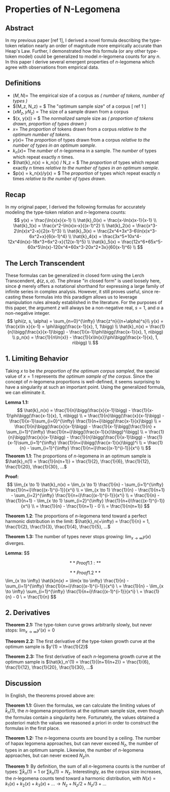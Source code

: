 # Properties of N-Legomena

## Abstract

In my previous paper [ref 1], I derived a novel formula describing the type-token relation nearly an order of magnitude more empirically accurate than Heap's Law. Further, I demonstrated how this formula (or any other type-token model) could be generalized to model $n$-legomena counts for any $n$. In this paper I derive several emergent properties of $n$-legomena which agree with observations from empirical data.



## Definitions

- $(M, N) =$ The empirical size of a corpus as *( number of tokens, number of types )*
- $(M_z, N_z) = $ The "optimum sample size" of a corpus [ ref 1 ]
- $(xM_z, yN_z)$ = The size of a sample drawn from a corpus
- $(x, y(x)) = $ The *normalized* sample size as *( proportion of tokens drawn, proportion of types drawn )*
- $x =$ The *proportion* of tokens drawn from a corpus *relative to the optimum number of tokens*.
- $y(x) =$ The *proportion* of types drawn from a corpus *relative to the number of types in an optimum sample*.
- $k_n(x) =$ The *number* of $n$-legomena in a sample. The *number* of types which repeat exactly $n$ times.
- $\hat{k}_n(x) = k_n(x) / N_z = $ The *proportion* of types which repeat exactly $n$ times *relative to the number of types in an optimum sample*.
- $p(x) = k_n(x)/y(x) = $ The *proportion* of types which repeat exactly $n$ times *relative to the number of types drawn*.

## Recap

In my original paper, I derived the following formulas for accurately modeling the type-token relation and $n$-legomena counts:
$$
y(x) = \frac{\ln(x)x}{x-1} \\
\hat{k}_0(x) = \frac{x-\ln(x)x-1}{x-1} \\
\hat{k}_1(x) = \frac{x^2-\ln(x)x-x}{(x-1)^2} \\
\hat{k}_2(x) = \frac{x^3-2\ln(x)x^2-x}{2(x-1)^3} \\
\hat{k}_3(x) = \frac{2x^4+3x^3-6\ln(x)x^3-6x^2+x}{6(x-1)^4} \\
\hat{k}_4(x) = \frac{3x^5+10x^4-12x^4\ln(x)-18x^3+6x^2-x}{12(x-1)^5} \\
\hat{k}_5(x) = \frac{12x^6+65x^5-60x^5\ln(x)-120x^4+60x^3-20x^2+3x}{60(x-1)^6} \\
$$




## The Lerch Transcendent

These formulas can be generalized in closed form using the Lerch Transcendent, $\phi(z, s, \alpha)$. The phrase "in closed form" is used loosely here, since $\phi$ merely offers a notational shorthand for expressing a large family of infinite series in complex analysis. However, it still proves useful, since re-casting these formulas into this paradigm allows us to leverage manipulation rules already established in the literature. For the purposes of this paper, the argument $z$ will always be a non-negative real, $s=1$, and $\alpha$ a non-negative integer.
$$
\phi(z, s, \alpha) = \sum_{n=0}^{\infty} \frac{z^n}{(n+\alpha)^s}\\
y(x) = \frac{x\ln x}{x-1} = \phi\bigg(\frac{x-1}{x}, 1, 1\bigg) \\
\hat{k}_n(x) = \frac{1}{n}\bigg(\frac{x}{x-1}\bigg) - \frac{1}{x-1}\phi\bigg(\frac{x-1}{x}, 1, n\bigg) \\
p_n(x) = \frac{1}{n\ln{x}} - \frac{1}{x\ln{x}}\phi\bigg(\frac{x-1}{x}, 1, n\bigg) \\
$$

## 1. Limiting Behavior

Taking $x$ to be *the proportion of the optimum corpus sampled*, the special value of $x=1$ represents *the optimum sample of the corpus*. Since the concept of $n$-legomena proportions is well-defined, it seems surprising to have a singularity at such an important point. Using the generalized formula, we can eliminate it.

**Lemma 1.1:**
$$
\hat{k}_n(x) = \frac{1}{n}\bigg(\frac{x}{x-1}\bigg) - \frac{1}{x-1}\phi\bigg(\frac{x-1}{x}, 1, n\bigg) \\
= \frac{1}{n}\bigg(\frac{x}{x-1}\bigg) - \frac{1}{x-1}\sum_{i=0}^{\infty} \frac{1}{n+i}\bigg(\frac{x-1}{x}\bigg) \\
= \frac{1}{n}\bigg(\frac{x}{x-1}\bigg) - \frac{1}{x-1}\bigg[\frac{1}{n} + \sum_{i=1}^{\infty} \frac{1}{n+i}\bigg(\frac{x-1}{x}\bigg)^i\bigg] \\
= \frac{1}{n}\bigg(\frac{x}{x-1}\bigg) - \frac{1}{n}\bigg(\frac{1}{x-1}\bigg) - \frac{1}{x-1}\sum_{i=1}^{\infty} \frac{1}{n+i}\bigg(\frac{x-1}{x}\bigg)^i \\
= \frac{1}{n} - \sum_{i=1}^{\infty} \frac{1}{n+i}\frac{(x-1)^{i-1}}{x^i} \\
$$
**Theorem 1.1**: The proportions of $n$-legomena in an optimum sample is $\hat{k}_n(1) = \frac{1}{n(n+1)} = \frac{1}{2}, \frac{1}{6}, \frac{1}{12}, \frac{1}{20}, \frac{1}{30}, ...$

**Proof:**
$$
\lim_{x \to 1} \hat{k}_n(x) = \lim_{x \to 1} \frac{1}{n} - \sum_{i=1}^{\infty} \frac{1}{n+i}\frac{(x-1)^{i-1}}{x^i} \\
= \lim_{x \to 1} \frac{1}{n} - \frac{1}{n+1} - \sum_{i=2}^{\infty} \frac{1}{n+i}\frac{(x-1)^{i-1}}{x^i} \\
= \frac{1}{n} - \frac{1}{n+1} - \lim_{x \to 1} \sum_{i=2}^{\infty} \frac{1}{n+i}\frac{(x-1)^{i-1}}{x^i} \\
= \frac{1}{n} - \frac{1}{n+1} - 0 \\
= \frac{1}{n(n+1)}
$$


**Theorem 1.2**: The proportions of $n$-legomena tend toward a perfect harmonic distribution in the limit: $\hat{k}_n(+\infty) = \frac{1}{n} = 1, \frac{1}{2}, \frac{1}{3}, \frac{1}{4}, \frac{1}{5}, ...$

**Theorem 1.3:** The number of types never stops growing: $\lim_{x \to \infty} y(x)$ diverges.

**Lemma:**
$$

$$
**Proof 1.1:**
$$

$$
**Proof 1.2**
$$
\lim_{x \to \infty} \hat{k}_n(x) = \lim_{x \to \infty} \frac{1}{n} - \sum_{i=1}^{\infty} \frac{1}{n+i}\frac{(x-1)^{i-1}}{x^i} \\
= \frac{1}{n} - \lim_{x \to \infty} \sum_{i=1}^{\infty} \frac{1}{n+i}\frac{(x-1)^{i-1}}{x^i} \\
= \frac{1}{n} - 0 \\
= \frac{1}{n}
$$

## 2. Derivatives

**Theorem 2.1:** The type-token curve grows arbitrarily slowly, but never stops: $\lim_{x \to \infty} y'(x) = 0$

**Theorem 2.2:** The first derivative of the type-token growth curve at the optimum sample is $y'(1) = \frac{1}{2}$

**Theorem 2.3:** The first derivative of each $n$-legomena growth curve at the optimum sample is $\hat{k}_n'(1) = \frac{1}{(n+1)(n+2)} = \frac{1}{6}, \frac{1}{12}, \frac{1}{20}, \frac{1}{30}, ...$

## Discussion

In English, the theorems proved above are:

**Theorem 1.1:** Given the formulas, we can calculate the limiting values of $\hat{k}_n(1)$, the $n$-legomena proportions at the optimum sample size, even though the formulas contain a singularity here. Fortunately, the values obtained a posteriori match the values we reasoned a priori in order to construct the formulas in the first place.

**Theorem 1.2:** The $n$-legomena counts are bound by a ceiling. The number of hapax legomena approaches, but can never exceed $N_z$, the number of types in an optimum sample. Likewise, the number of $n$-legomena approaches, but can never exceed $N_z/n$.

**Theorem 1:** By definition, the sum of all $n$-legomena counts is the number of types: $\sum \hat{k}_n(1) = 1$ or $\sum k_n(1) = N_z$. Interestingly, as the corpus size increases, the $n$-legomena counts tend toward a harmonic distribution, with $N(x) = k_1(x) + k_2(x) + k_3(x) + ... \to N_z + N_z/2 + N_z/3 + ...$